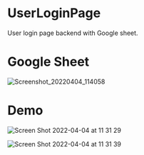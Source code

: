 # UserLoginPage

User login page backend with Google sheet.

# Google Sheet

![Screenshot_20220404_114058](https://user-images.githubusercontent.com/63858190/161483922-a51da545-2fe9-43c5-813e-c0b2cc4e6733.png)

# Demo
![Screen Shot 2022-04-04 at 11 31 29](https://user-images.githubusercontent.com/63858190/161483242-321b4a89-e596-4ab1-81c8-006b375b3f6c.png)

![Screen Shot 2022-04-04 at 11 31 39](https://user-images.githubusercontent.com/63858190/161483249-d7824956-9b27-4b70-86b8-0c31036656ac.png)

